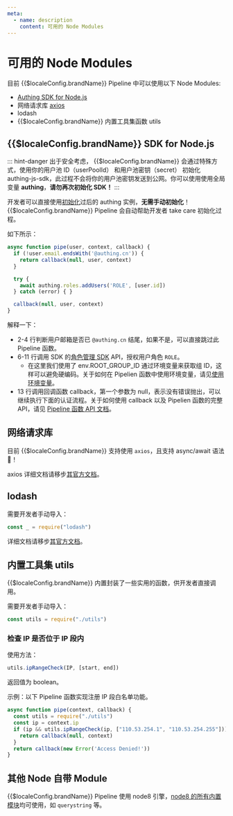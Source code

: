 ```yaml
---
meta:
  - name: description
    content: 可用的 Node Modules
---
```


# 可用的 Node Modules

<LastUpdated/>


目前 {{$localeConfig.brandName}} Pipeline 中可以使用以下 Node Modules:

* [Authing SDK for Node.js](https://github.com/Authing/authing.js)
* 网络请求库 [axios](https://github.com/axios/axios)
* lodash
* {{$localeConfig.brandName}} 内置工具集函数 utils

## {{$localeConfig.brandName}} SDK for Node.js

::: hint-danger
出于安全考虑， {{$localeConfig.brandName}} 会通过特殊方式，使用你的用户池 ID（userPoolId） 和用户池密钥（secret） 初始化 authing-js-sdk，此过程不会将你的用户池密钥发送到公网。你可以使用使用全局变量 **authing**，**请勿再次初始化 SDK！**
:::

开发者可以直接使用[初始化](/reference-new/web/sdk-for-node/README.md)过后的 authing 实例，**无需手动初始化**！{{$localeConfig.brandName}} Pipeline 会自动帮助开发者  take care 初始化过程。

如下所示：

```js
async function pipe(user, context, callback) {
  if (!user.email.endsWith('@authing.cn')) {
    return callback(null, user, context)
  }

  try {
    await authing.roles.addUsers('ROLE', [user.id])
  } catch (error) { }

  callback(null, user, context)
}
```

解释一下：

* 2-4 行判断用户邮箱是否已 `@authing.cn` 结尾，如果不是，可以直接跳过此  Pipeline 函数。
* 6-11 行调用 SDK 的[角色管理 SDK](/reference-new/web/sdk-for-node/management/RolesManagementClient.md#添加用户) API，授权用户角色 `ROLE`。
  * 在这里我们使用了 env.ROOT\_GROUP\_ID 通过环境变量来获取组 ID，这样可以避免硬编码。关于如何在 Pipelien 函数中使用环境变量，请见[使用环境变量](env.md)。
* 13 行调用回调函数 callback，第一个参数为 null，表示没有错误抛出，可以继续执行下面的认证流程。关于如何使用 callback 以及 Pipelien 函数的完整 API，请见 [Pipeline 函数 API 文档](pipeline-function-api-doc.md)。

## 网络请求库

目前 {{$localeConfig.brandName}} 支持使用 `axios`，且支持 async/await 语法 🚀！

axios 详细文档请移步[其官方文档](https://github.com/axios/axios)。

## lodash

需要开发者手动导入：

```js
const _ = require("lodash")
```

详细文档请移步[其官方文档](https://lodash.com/docs/)。

## 内置工具集 utils

{{$localeConfig.brandName}} 内置封装了一些实用的函数，供开发者直接调用。

需要开发者手动导入：

```js
const utils = require("./utils")
```

### 检查 IP 是否位于 IP 段内 <a id="iprangecheck"></a>

使用方法：

```js
utils.ipRangeCheck(IP, [start, end])
```

返回值为 boolean。

示例：以下 Pipeline 函数实现注册 IP 段白名单功能。

```js
async function pipe(context, callback) {
  const utils = require("./utils")
  const ip = context.ip
  if (ip && utils.ipRangeCheck(ip, ["110.53.254.1", "110.53.254.255"])) {
    return callback(null, context)
  }
  return callback(new Error('Access Denied!'))
}

```

## 其他 Node 自带 Module

 {{$localeConfig.brandName}} Pipeline 使用 node8 引擎，[node8 的所有内置模块](https://nodejs.org/dist/v8.17.0/docs/api/documentation.html)均可使用，如 `querystring` 等。

